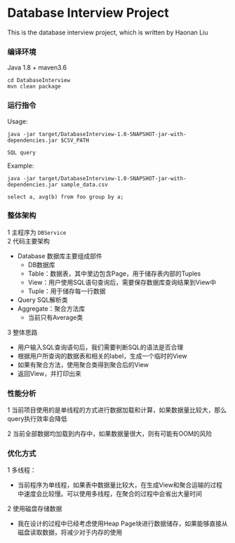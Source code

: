 # Database Interview Project
This is the database interview project, which is written by Haonan Liu

### 编译环境
Java 1.8 + maven3.6

```
cd DatabaseInterview
mvn clean package
``` 

### 运行指令
Usage:
```
java -jar target/DatabaseInterview-1.0-SNAPSHOT-jar-with-dependencies.jar $CSV_PATH

SQL query
```

Example:
```
java -jar target/DatabaseInterview-1.0-SNAPSHOT-jar-with-dependencies.jar sample_data.csv

select a, avg(b) from foo group by a;

```

### 整体架构
1 主程序为 `DBService`  
2 代码主要架构
- Database 数据库主要组成部件 
    - DB数据库
    - Table：数据表，其中里边包含Page，用于储存表内部的Tuples
    - View：用户使用SQL语句查询后，需要保存数据库查询结果到View中
    - Tuple：用于储存每一行数据
- Query SQL解析类
- Aggregate：聚合方法库
    - 当前只有Average类
    
3 整体思路
- 用户输入SQL查询语句后，我们需要判断SQL的语法是否合理
- 根据用户所查询的数据表和相关的label，生成一个临时的View
- 如果有聚合方法，使用聚合类得到聚合后的View
- 返回View，并打印出来

### 性能分析
1 当前项目使用的是单线程的方式进行数据加载和计算，如果数据量比较大，那么query执行效率会降低

2 当前全部数据均加载到内存中，如果数据量很大，则有可能有OOM的风险




### 优化方式
1 多线程：
- 当前程序为单线程，如果表中数据量比较大，在生成View和聚合运输的过程中速度会比较慢。可以使用多线程，在聚合的过程中会省出大量时间

2 使用磁盘存储数据
- 我在设计的过程中已经考虑使用Heap Page块进行数据储存，如果能够直接从磁盘读取数据，将减少对于内存的使用


